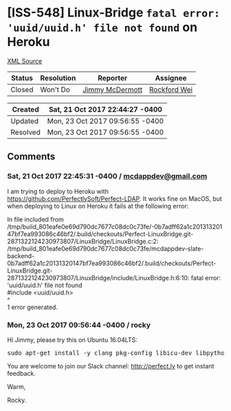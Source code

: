 # [ISS-548] Linux-Bridge `fatal error: 'uuid/uuid.h' file not found` on Heroku

[XML Source](./xml/ISS-548.xml)
<p></p>





Status|Resolution|Reporter|Assignee
------|----------|--------|--------
Closed|Won't Do|[Jimmy McDermott](mcdappdev@gmail.com)|[Rockford Wei]($rocky)





Created|Sat, 21 Oct 2017 22:44:27 -0400
-------|--------------
Updated|Mon, 23 Oct 2017 09:56:55 -0400
Resolved|Mon, 23 Oct 2017 09:56:55 -0400


## Comments




### Sat, 21 Oct 2017 22:45:31 -0400 / mcdappdev@gmail.com 

<p><p>I am trying to deploy to Heroku with <a href="https://github.com/PerfectlySoft/Perfect-LDAP" class="external-link" rel="nofollow">https://github.com/PerfectlySoft/Perfect-LDAP</a>. It works fine on MacOS, but when deploying to Linux on Heroku it fails at the following error: </p>

<p>In file included from /tmp/build_801eafe0e69d790dc7677c08dc0c73fe/-0b7adff62a1c20131320147bf7ea993086c46bf2/.build/checkouts/Perfect-LinuxBridge.git-2871322124230973807/LinuxBridge/LinuxBridge.c:2:<br/>
/tmp/build_801eafe0e69d790dc7677c08dc0c73fe/mcdappdev-slate-backend-0b7adff62a1c20131320147bf7ea993086c46bf2/.build/checkouts/Perfect-LinuxBridge.git-2871322124230973807/LinuxBridge/include/LinuxBridge.h:6:10: fatal error: 'uuid/uuid.h' file not found<br/>
#include &lt;uuid/uuid.h&gt;<br/>
         ^<br/>
1 error generated.</p></p>


### Mon, 23 Oct 2017 09:56:44 -0400 / rocky 

<p><p>Hi Jimmy, please try this on Ubuntu 16.04LTS:</p>
<div class="code panel" style="border-width: 1px;"><div class="codeContent panelContent">
<pre class="code-java">
sudo apt-get install -y clang pkg-config libicu-dev libpython2.7 libxml2-dev wget git libssl-dev uuid-dev libcurl4-openssl-dev
</pre>
</div></div>
<p>You are welcome to join our Slack channel: <a href="http://perfect.ly/" class="external-link" rel="nofollow">http://perfect.ly</a> to get instant feedback.</p>



<p>Warm,</p>

<p>Rocky.</p></p>


